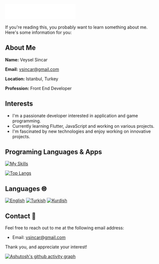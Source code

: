 [<img src="profile_bg.svg"></img>](#)

If you're reading this, you probably want to learn something about me. Here's some information for you:

## About Me 
**Name:** Veysel Sincar

**Email:** vsincar@gmail.com

**Location:** Istanbul, Turkey

**Profession:** Front End Developer

## Interests 
- I'm a passionate developer interested in application and game programming.
- Currently learning Flutter, JavaScript and working on various projects.
- I'm fascinated by new technologies and enjoy working on innovative projects.

## Programing Languages & Apps 

[![My Skills](https://skillicons.dev/icons?i=js,react,html,css,flutter,figma,ps,xd)](#)
  
[![Top Langs](https://github-readme-stats.vercel.app/api/top-langs/?username=vsincar&layout=compact)](#)

## Languages 🌐
[![English](https://img.shields.io/badge/English-B1-green)](#)
[![Turkish](https://img.shields.io/badge/Turkish-C1-blue)](#)
[![Kurdish](https://img.shields.io/badge/Kurdish-B1-green)](#)

## Contact 📧
Feel free to reach out to me at the following email address:
- Email: vsincar@gmail.com

Thank you, and appreciate your interest!


[![Ashutosh's github activity graph](https://github-readme-activity-graph.vercel.app/graph?username=vsincar&bg_color=ffffff&color=3cbbfb&line=14b9ff&point=0386bf&area=true&hide_border=true)](#)

